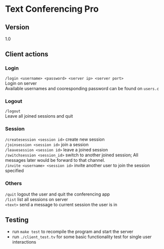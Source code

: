# Text Conferencing Pro
## Version
1.0
## Client actions
### Login
`/login <username> <password> <server ip> <server port>`  
Login on server  
Available usernames and cooresponding password can be found on `users.c`
### Logout
`/logout`  
Leave all joined sessions and quit
### Session
`/createsession <session id>` create new session  
`/joinsession <session id>` join a session  
`/leavesession <session id>` leave a joined session  
`/switchsession <session_id>` switch to another joined session; All messages later would be forward to that channel.  
`/invite <username> <session id>` invite another user to join the session specified  
### Others
`/quit` logout the user and quit the conferencing app  
`/list` list all sessions on server  
`<text>` send a message to current session the user is in  

## Testing
- run `make test` to recompile the program and start the server
- run `./client_test.tv` for some basic functionality test for single user interactions


